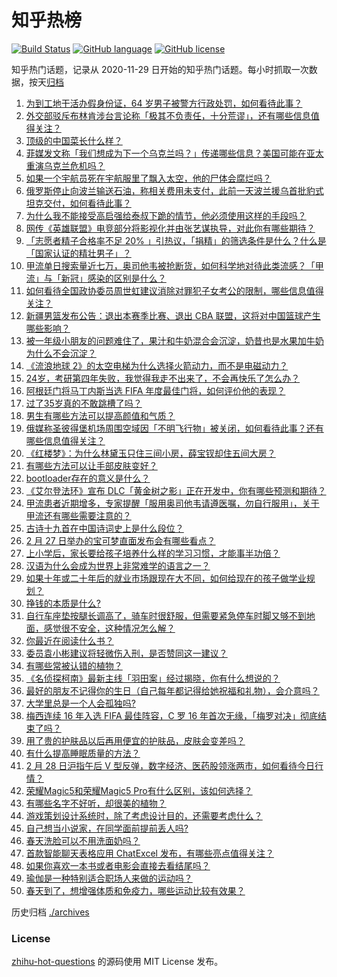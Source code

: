 # 知乎热榜
[![Build Status](https://github.com/ToWeLong/zhihu-hot-questions/workflows/CI/badge.svg)](https://github.com/ToWeLong/zhihu-hot-questions/actions)
[![GitHub language](https://img.shields.io/badge/language-golang-orange.svg)](https://golang.org/)
[![GitHub license](https://img.shields.io/github/license/ToWeLong/zhihu-hot-questions)](https://github.com/ToWeLong/zhihu-hot-questions/blob/main/LICENSE)

知乎热门话题，记录从 2020-11-29 日开始的知乎热门话题。每小时抓取一次数据，按天[归档](./archives)

<!-- BEGIN -->

1. [为到工地干活办假身份证，64 岁男子被警方行政处罚，如何看待此事？](https://www.zhihu.com/question/586535536)
1. [外交部驳斥布林肯涉台言论称「极其不负责任，十分荒谬」，还有哪些信息值得关注？](https://www.zhihu.com/question/586723004)
1. [顶级的中国菜长什么样？](https://www.zhihu.com/question/277136274)
1. [菲媒发文称「我们想成为下一个乌克兰吗？」传递哪些信息？美国可能在亚太重演乌克兰危机吗？](https://www.zhihu.com/question/586688988)
1. [如果一个宇航员死在宇航服里了飘入太空，他的尸体会腐烂吗？](https://www.zhihu.com/question/23000073)
1. [俄罗斯停止向波兰输送石油，称相关费用未支付，此前一天波兰援乌首批豹式坦克交付，如何看待此事？](https://www.zhihu.com/question/586730910)
1. [为什么我不能接受高启强给泰叔下跪的情节，他必须使用这样的手段吗？](https://www.zhihu.com/question/581169007)
1. [网传《英雄联盟》电竞部分将影视化并由张艺谋执导，对此你有哪些期待？](https://www.zhihu.com/question/586680163)
1. [「志愿者精子合格率不足 20% 」引热议，「捐精」的筛选条件是什么？什么是「国家认证的精壮男子」？](https://www.zhihu.com/question/586470049)
1. [甲流单日搜索量近七万，奥司他韦被抢断货，如何科学地对待此类流感？「甲流」与「新冠」感染的区别是什么？](https://www.zhihu.com/question/586476449)
1. [如何看待全国政协委员周世虹建议消除对罪犯子女考公的限制，哪些信息值得关注？](https://www.zhihu.com/question/586739073)
1. [新疆男篮发布公告：退出本赛季比赛、退出 CBA 联盟，这将对中国篮球产生哪些影响？](https://www.zhihu.com/question/586819825)
1. [被一年级小朋友的问题难住了，果汁和牛奶混合会沉淀，奶昔也是水果加牛奶为什么不会沉淀？](https://www.zhihu.com/question/585367701)
1. [《流浪地球 2》的太空电梯为什么选择火箭动力，而不是电磁动力？](https://www.zhihu.com/question/580605862)
1. [24岁，考研第四年失败，我觉得我走不出来了，不会再快乐了怎么办？](https://www.zhihu.com/question/586243772)
1. [阿根廷门将马丁内斯当选 FIFA 年度最佳门将，如何评价他的表现？](https://www.zhihu.com/question/586648550)
1. [过了35岁真的不敢跳槽了吗？](https://www.zhihu.com/question/586306400)
1. [男生有哪些方法可以提高颜值和气质？](https://www.zhihu.com/question/584059588)
1. [俄媒称圣彼得堡机场周围空域因「不明飞行物」被关闭，如何看待此事？还有哪些信息值得关注？](https://www.zhihu.com/question/586726797)
1. [《红楼梦》：为什么林黛玉只住三间小房，薛宝钗却住五间大房？](https://www.zhihu.com/question/585916530)
1. [有哪些方法可以让手部皮肤变好？](https://www.zhihu.com/question/584131800)
1. [bootloader存在的意义是什么？](https://www.zhihu.com/question/584101772)
1. [《艾尔登法环》宣布 DLC「黄金树之影」正在开发中，你有哪些预测和期待？](https://www.zhihu.com/question/586727034)
1. [甲流患者近期增多，专家提醒「服用奥司他韦请遵医嘱，勿自行服用」，关于甲流还有哪些需要注意的？](https://www.zhihu.com/question/586459684)
1. [古诗十九首在中国诗词史上是什么段位？](https://www.zhihu.com/question/279044165)
1. [2 月 27 日举办的宝可梦直面发布会有哪些看点？](https://www.zhihu.com/question/586601321)
1. [上小学后，家长要给孩子培养什么样的学习习惯，才能事半功倍？](https://www.zhihu.com/question/585358065)
1. [汉语为什么会成为世界上非常难学的语言之一？](https://www.zhihu.com/question/569700863)
1. [如果十年或二十年后的就业市场跟现在大不同，如何给现在的孩子做学业规划？](https://www.zhihu.com/question/583951495)
1. [挣钱的本质是什么?](https://www.zhihu.com/question/577178625)
1. [自行车座垫按腿长调高了，骑车时很舒服，但需要紧急停车时脚又够不到地面，感觉很不安全，这种情况怎么解？](https://www.zhihu.com/question/586521556)
1. [你最近在阅读什么书？](https://www.zhihu.com/question/586688236)
1. [委员袁小彬建议将轻微伤入刑，是否赞同这一建议？](https://www.zhihu.com/question/586770595)
1. [有哪些常被认错的植物？](https://www.zhihu.com/question/585363137)
1. [《名侦探柯南》最新主线「羽田案」经过揭晓，你有什么想说的？](https://www.zhihu.com/question/586239203)
1. [最好的朋友不记得你的生日（自己每年都记得给她祝福和礼物），会介意吗？](https://www.zhihu.com/question/586729437)
1. [大学里总是一个人会孤独吗?](https://www.zhihu.com/question/586488511)
1. [梅西连续 16 年入选 FIFA 最佳阵容，C 罗 16 年首次无缘，「梅罗对决」彻底结束了吗？](https://www.zhihu.com/question/586649635)
1. [用了贵的护肤品以后再用便宜的护肤品，皮肤会变差吗？](https://www.zhihu.com/question/570959666)
1. [有什么提高睡眠质量的方法？](https://www.zhihu.com/question/323309653)
1. [2 月 28 日沪指午后 V 型反弹，数字经济、医药股领涨两市，如何看待今日行情？](https://www.zhihu.com/question/586680624)
1. [荣耀Magic5和荣耀Magic5 Pro有什么区别，该如何选择？](https://www.zhihu.com/question/586596853)
1. [有哪些名字不好听，却很美的植物？](https://www.zhihu.com/question/436285214)
1. [游戏策划设计系统时，除了考虑设计目的，还需要考虑什么？](https://www.zhihu.com/question/579935575)
1. [自己想当小说家，在同学面前提前丢人吗?](https://www.zhihu.com/question/586341518)
1. [春天洗脸可以不用洗面奶吗？](https://www.zhihu.com/question/584109296)
1. [首款智能聊天表格应用 ChatExcel 发布，有哪些亮点值得关注？](https://www.zhihu.com/question/586673687)
1. [如果你喜欢一本书或者电影会直接去看结尾吗？](https://www.zhihu.com/question/585375675)
1. [瑜伽是一种特别适合职场人来做的运动吗？](https://www.zhihu.com/question/585259873)
1. [春天到了，想增强体质和免疫力，哪些运动比较有效果？](https://www.zhihu.com/question/585522032)

<!-- END -->

历史归档 [./archives](./archives)


### License
[zhihu-hot-questions](https://github.com/towelong/zhihu-hot-questions) 的源码使用 MIT License 发布。